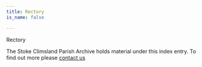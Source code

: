 ```yaml
---
title: Rectory
is_name: false

---
```


Rectory


The Stoke Climsland Parish Archive holds material under this index entry. To find out more please [contact us](/contact/)
